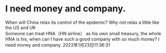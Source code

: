 # I need money and company.

When will China relax its control of the epidemic? Why not relax a little like the US and UK  
Someone can treat HNA（HN airline） as his own small treasury, the whole HNA is his, when can I have such a good company with so much money? I need money and company. 2022年1月23日11:36:31

